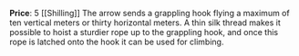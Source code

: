 **Price**: 5 [[Shilling]]
The arrow sends a grappling hook flying a maximum of ten vertical meters or thirty horizontal meters. A thin silk thread makes it possible to hoist a sturdier rope up to the grappling hook, and once this rope is latched onto the hook it can be used for climbing.

